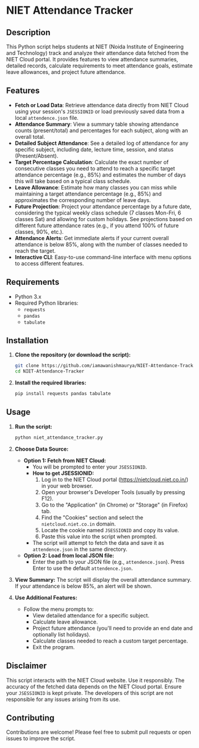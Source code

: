 # NIET Attendance Tracker

## Description

This Python script helps students at NIET (Noida Institute of Engineering and Technology) track and analyze their attendance data fetched from the NIET Cloud portal. It provides features to view attendance summaries, detailed records, calculate requirements to meet attendance goals, estimate leave allowances, and project future attendance.

## Features

* **Fetch or Load Data**: Retrieve attendance data directly from NIET Cloud using your session's `JSESSIONID` or load previously saved data from a local `attendence.json` file.
* **Attendance Summary**: View a summary table showing attendance counts (present/total) and percentages for each subject, along with an overall total.
* **Detailed Subject Attendance**: See a detailed log of attendance for any specific subject, including date, lecture time, session, and status (Present/Absent).
* **Target Percentage Calculation**: Calculate the exact number of consecutive classes you need to attend to reach a specific target attendance percentage (e.g., 85%) and estimates the number of days this will take based on a typical class schedule.
* **Leave Allowance**: Estimate how many classes you can miss while maintaining a target attendance percentage (e.g., 85%) and approximates the corresponding number of leave days.
* **Future Projection**: Project your attendance percentage by a future date, considering the typical weekly class schedule (7 classes Mon-Fri, 6 classes Sat) and allowing for custom holidays. See projections based on different future attendance rates (e.g., if you attend 100% of future classes, 90%, etc.).
* **Attendance Alerts**: Get immediate alerts if your current overall attendance is below 85%, along with the number of classes needed to reach the target.
* **Interactive CLI**: Easy-to-use command-line interface with menu options to access different features.

## Requirements

* Python 3.x
* Required Python libraries:
    * `requests`
    * `pandas`
    * `tabulate`

## Installation

1.  **Clone the repository (or download the script):**
    ```bash
    git clone https://github.com/iamawanishmaurya/NIET-Attendance-Tracker.git
    cd NIET-Attendance-Tracker
    ```
    
2.  **Install the required libraries:**
    ```bash
    pip install requests pandas tabulate
    ```

## Usage

1.  **Run the script:**
    ```bash
    python niet_attendance_tracker.py
    ```

2.  **Choose Data Source:**
    * **Option 1: Fetch from NIET Cloud:**
        * You will be prompted to enter your `JSESSIONID`.
        * **How to get JSESSIONID:**
            1.  Log in to the NIET Cloud portal (https://nietcloud.niet.co.in/) in your web browser.
            2.  Open your browser's Developer Tools (usually by pressing F12).
            3.  Go to the "Application" (in Chrome) or "Storage" (in Firefox) tab.
            4.  Find the "Cookies" section and select the `nietcloud.niet.co.in` domain.
            5.  Locate the cookie named `JSESSIONID` and copy its value.
            6.  Paste this value into the script when prompted.
        * The script will attempt to fetch the data and save it as `attendence.json` in the same directory.
    * **Option 2: Load from local JSON file:**
        * Enter the path to your JSON file (e.g., `attendence.json`). Press Enter to use the default `attendence.json`.

3.  **View Summary:** The script will display the overall attendance summary. If your attendance is below 85%, an alert will be shown.

4.  **Use Additional Features:**
    * Follow the menu prompts to:
        * View detailed attendance for a specific subject.
        * Calculate leave allowance.
        * Project future attendance (you'll need to provide an end date and optionally list holidays).
        * Calculate classes needed to reach a custom target percentage.
        * Exit the program.

## Disclaimer

This script interacts with the NIET Cloud website. Use it responsibly. The accuracy of the fetched data depends on the NIET Cloud portal. Ensure your `JSESSIONID` is kept private. The developers of this script are not responsible for any issues arising from its use.

## Contributing

Contributions are welcome! Please feel free to submit pull requests or open issues to improve the script.

